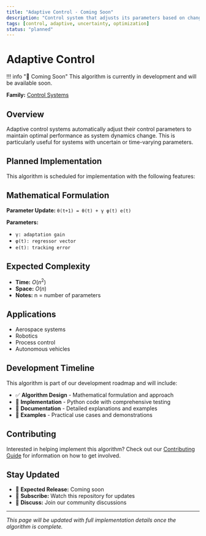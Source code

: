 ```yaml
---
title: "Adaptive Control - Coming Soon"
description: "Control system that adjusts its parameters based on changing system dynamics"
tags: [control, adaptive, uncertainty, optimization]
status: "planned"
---
```


# Adaptive Control

!!! info "🚧 Coming Soon"
    This algorithm is currently in development and will be available soon.

**Family:** [Control Systems](index.md)

## Overview

Adaptive control systems automatically adjust their control parameters to maintain optimal performance as system dynamics change. This is particularly useful for systems with uncertain or time-varying parameters.

## Planned Implementation

This algorithm is scheduled for implementation with the following features:

## Mathematical Formulation

**Parameter Update:** `θ(t+1) = θ(t) + γ φ(t) e(t)`

**Parameters:**
- `γ: adaptation gain`
- `φ(t): regressor vector`
- `e(t): tracking error`

## Expected Complexity

- **Time:** $O(n^2)$
- **Space:** $O(n)$
- **Notes:** n = number of parameters

## Applications

- Aerospace systems
- Robotics
- Process control
- Autonomous vehicles

## Development Timeline

This algorithm is part of our development roadmap and will include:

- ✅ **Algorithm Design** - Mathematical formulation and approach
- 🚧 **Implementation** - Python code with comprehensive testing
- 🚧 **Documentation** - Detailed explanations and examples
- 🚧 **Examples** - Practical use cases and demonstrations

## Contributing

Interested in helping implement this algorithm? Check out our [Contributing Guide](../../contributing.md) for information on how to get involved.

## Stay Updated

- 📅 **Expected Release:** Coming soon
- 🔔 **Subscribe:** Watch this repository for updates
- 💬 **Discuss:** Join our community discussions

---

*This page will be updated with full implementation details once the algorithm is complete.*
